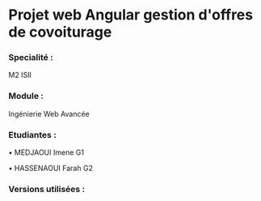 # Projet web Angular gestion d'offres de covoiturage

### Specialité :
M2 ISII

### Module : 
Ingénierie Web Avancée

### Etudiantes :
   • MEDJAOUI Imene G1
   
   • HASSENAOUI Farah G2

### Versions utilisées :
